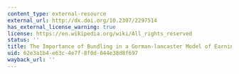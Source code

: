 ```yaml
---
content_type: external-resource
external_url: http://dx.doi.org/10.2307/2297514
has_external_license_warning: true
license: https://en.wikipedia.org/wiki/All_rights_reserved
status: ''
title: The Importance of Bundling in a Gorman-lancaster Model of Earnings
uid: 62e3a1b4-e63c-4e7f-8f0d-044e38d8f697
wayback_url: ''
---
```

